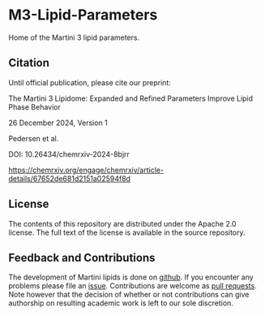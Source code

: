 # M3-Lipid-Parameters

Home of the Martini 3 lipid parameters. 

## Citation

Until official publication, please cite our preprint:

The Martini 3 Lipidome: Expanded and Refined Parameters Improve Lipid Phase Behavior

26 December 2024, Version 1

Pedersen et al.

DOI: 10.26434/chemrxiv-2024-8bjrr

https://chemrxiv.org/engage/chemrxiv/article-details/67652de681d2151a02594f8d

## License

The contents of this repository are distributed under the Apache 2.0 license.
The full text of the license is available in the source repository.

## Feedback and Contributions

The development of Martini lipids is done on [github]. If you encounter any problems please file an [issue].
Contributions are welcome as [pull requests]. Note however that the
decision of whether or not contributions can give authorship on resulting
academic work is left to our sole discretion.

[github]: https://github.com/Martini-Force-Field-Initiative/M3-Lipid-Parameters
[issue]: https://github.com/Martini-Force-Field-Initiative/M3-Lipid-Parameters/issues
[pull requests]: https://github.com/Martini-Force-Field-Initiative/M3-Lipid-Parameters/pulls



